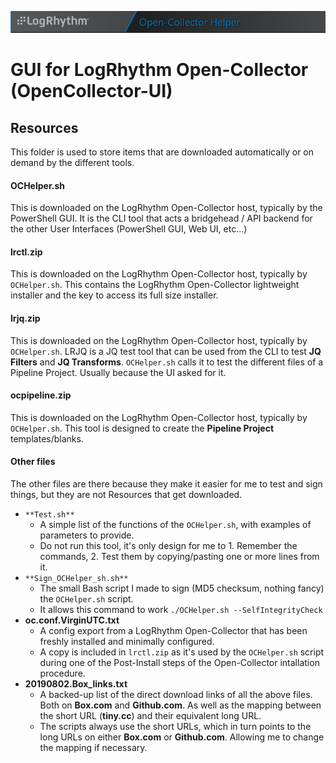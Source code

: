 ![GUI for LogRhythm Open-Collector](../Images/Banner.png "GUI for LogRhythm Open-Collector")
# GUI for LogRhythm Open-Collector (OpenCollector-UI)

## Resources

This folder is used to store items that are downloaded automatically or on demand by the different tools.

#### OCHelper.sh
This is downloaded on the LogRhythm Open-Collector host, typically by the PowerShell GUI.
It is the CLI tool that acts a bridgehead / API backend for the other User Interfaces (PowerShell GUI, Web UI, etc...)

#### lrctl.zip
This is downloaded on the LogRhythm Open-Collector host, typically by ```OCHelper.sh```.
This contains the LogRhythm Open-Collector lightweight installer and the key to access its full size installer.

#### lrjq.zip
This is downloaded on the LogRhythm Open-Collector host, typically by ```OCHelper.sh```.
LRJQ is a JQ test tool that can be used from the CLI to test **JQ Filters** and **JQ Transforms**. 
```OCHelper.sh``` calls it to test the different files of a Pipeline Project. Usually because the UI asked for it.

#### ocpipeline.zip
This is downloaded on the LogRhythm Open-Collector host, typically by ```OCHelper.sh```.
This tool is designed to create the **Pipeline Project** templates/blanks.

#### Other files
The other files are there because they make it easier for me to test and sign things, but they are not Resources that get downloaded.
- ```**Test.sh**```
  - A simple list of the functions of the ```OCHelper.sh```, with examples of parameters to provide.
  - Do not run this tool, it's only design for me to 1. Remember the commands, 2. Test them by copying/pasting one or more lines from it.
- ```**Sign_OCHelper_sh.sh**```
  - The small Bash script I made to sign (MD5 checksum, nothing fancy) the ```OCHelper.sh``` script.
  - It allows this command to work ```./OCHelper.sh --SelfIntegrityCheck```
- **oc.conf.VirginUTC.txt**
  - A config export from a LogRhythm Open-Collector that has been freshly installed and minimally configured.
  - A copy is included in ```lrctl.zip``` as it's used by the ```OCHelper.sh``` script during one of the Post-Install steps of the Open-Collector intallation procedure.
- **20190802.Box_links.txt**
  - A backed-up list of the direct download links of all the above files. Both on **Box.com** and **Github.com**. As well as the mapping between the short URL (**tiny.cc**) and their equivalent long URL.
  - The scripts always use the short URLs, which in turn points to the long URLs on either **Box.com** or **Github.com**. Allowing me to change the mapping if necessary.
  